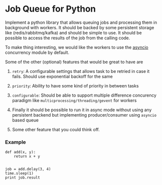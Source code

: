 # Job Queue for Python

Implement a python library that allows queuing jobs and processing them in background with workers. It should be backed by some persistent storage like 
(redis/rabbitmq/kafka) and should be simple to use. It should be possible to access the results of the job from the calling code. 

To make thing interesting, we would like the workers to use the [asyncio](https://docs.python.org/3/library/asyncio.html) concurrency module by default. 

Some of the other (optional) features that would be great to have are

1) `retry`: A configurable settings that allows task to be retried in case it fails. Should use exponential backoff for the same

2) `priority`: Ability to have some kind of priority in between tasks

3) `configurable`: Should be able to support multiple difference concurency paradigm like `multicprocessing/threading/gevent` for workers

4) Finally it should be possible to run it in async mode without using any persistent backend but implementing producer/consumer using `asyncio` based queue

5) Some other feature that you could think off.


### Example


	def add(x, y):
    	return x + y
    	
    
	job = add.delay(3, 4)
	time.sleep(1)
	print job.result
